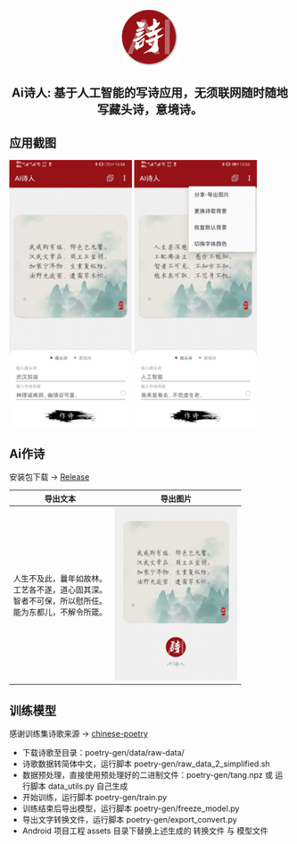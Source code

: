 <p align=center> 
  <img src="art/icon_round.png" width=100px/>
  <h2 align=center>Ai诗人: 基于人工智能的写诗应用，无须联网随时随地写藏头诗，意境诗。</h2>
</p> 

## 应用截图

<p> 
  <img src="art/Screenshot_0.jpg" width=220px/>
  <img src="art/Screenshot_1.jpg" width=220px/>
</p>  

## Ai作诗

安装包下载 -> [Release](https://github.com/pqpo/AIPoet/releases)

|导出文本|导出图片|
|:---:|:---:|
|人生不及此，曩年如故林。<br/>工艺各不遂，道心固其深。<br/>智者不可保，所以慰所任。<br/>能为东都儿，不解令所箴。<br/>|<img src="art/ai_poet_share.jpg" width=220px/>|

## 训练模型

感谢训练集诗歌来源 -> [chinese-poetry](https://github.com/chinese-poetry/chinese-poetry)  

- 下载诗歌至目录：poetry-gen/data/raw-data/
- 诗歌数据转简体中文，运行脚本 poetry-gen/raw_data_2_simplified.sh
- 数据预处理，直接使用预处理好的二进制文件：poetry-gen/tang.npz 或 运行脚本 data_utils.py 自己生成
- 开始训练，运行脚本 poetry-gen/train.py
- 训练结束后导出模型，运行脚本 poetry-gen/freeze_model.py
- 导出文字转换文件，运行脚本 poetry-gen/export_convert.py
- Android 项目工程 assets 目录下替换上述生成的 转换文件 与 模型文件


